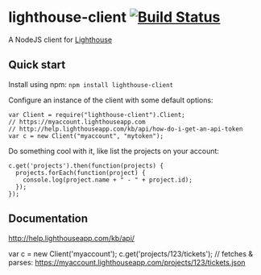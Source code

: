 lighthouse-client [![Build Status](https://secure.travis-ci.org/jbuck/node-lighthouse-client.png)](http://travis-ci.org/jbuck/node-lighthouse-client)
=================

A NodeJS client for [Lighthouse](http://lighthouseapp.com)

Quick start
-----------

Install using npm: `npm install lighthouse-client`

Configure an instance of the client with some default options:

    var Client = require("lighthouse-client").Client;
    // https://myaccount.lighthouseapp.com
    // http://help.lighthouseapp.com/kb/api/how-do-i-get-an-api-token
    var c = new Client("myaccount", "mytoken");

Do something cool with it, like list the projects on your account:

    c.get('projects').then(function(projects) {
      projects.forEach(function(project) {
        console.log(project.name + " - " + project.id);
      });
    });

Documentation
-------------

http://help.lighthouseapp.com/kb/api/

var c = new Client('myaccount');
c.get('projects/123/tickets'); // fetches & parses: https://myaccount.lighthouseapp.com/projects/123/tickets.json